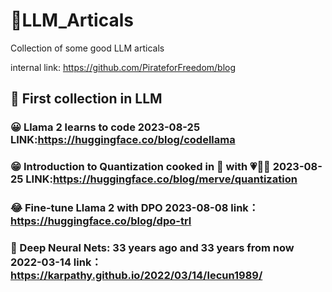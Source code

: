 # 📓LLM_Articals
Collection of  some good LLM articals

internal link:  https://github.com/PirateforFreedom/blog

## 📖 First collection in LLM
### 😀 Llama 2 learns to code 2023-08-25 LINK:https://huggingface.co/blog/codellama
### 😁 Introduction to Quantization cooked in 🤗 with 💗🧑‍🍳 2023-08-25 LINK:https://huggingface.co/blog/merve/quantization
### 😂 Fine-tune Llama 2 with DPO 2023-08-08 link：https://huggingface.co/blog/dpo-trl
### 🤣 Deep Neural Nets: 33 years ago and 33 years from now 2022-03-14 link：https://karpathy.github.io/2022/03/14/lecun1989/


